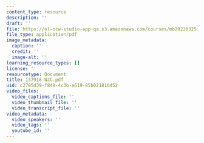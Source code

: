 ```yaml
---
content_type: resource
description: ''
draft: ''
file: https://ol-ocw-studio-app-qa.s3.amazonaws.com/courses/mb20220325i/137918-w2c.pdf
file_type: application/pdf
image_metadata:
  caption: ''
  credit: ''
  image-alt: ''
learning_resource_types: []
license: ''
resourcetype: Document
title: 137918 W2C.pdf
uid: c2785d39-f849-4c3b-a619-85b021816d52
video_files:
  video_captions_file: ''
  video_thumbnail_file: ''
  video_transcript_file: ''
video_metadata:
  video_speakers: ''
  video_tags: ''
  youtube_id: ''
---
```

